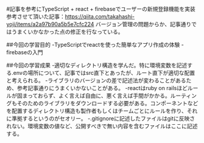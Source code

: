 #記事を参考にTypeScript + react + firebaseでユーザーの新規登録機能を実装
参考させて頂いた記事：https://qiita.com/takahashi-yoji/items/a2a97b90a5b5e7cfc224
バージョン管理の問題からか、記事通りではうまくいかなかった点の修正を行なっている。

##今回の学習目的
-TypeScriptでreactを使った簡単なアプリ作成の体験
-firebaseの入門

##今回の学習成果
-適切なディレクトリ構造を学んだ。特に環境変数を記述する.envの場所について、記事ではsrc直下とあったが、ルート直下が適切な配置と考えられる。
-ライブラリのバージョンの差で記述法が変わることがあるため、参考記事通りにうまくいかないことがある。
-reactはruby on railsほどルールが固まっておらず、よく言えば自由に、悪く言えば手間がかかる。ルーティングもそのためのライブラリをダウンロードする必要がある。コンポーネントなどを配置するディレクトリ構造も製作者もしくはチームごとにルールを作り、それに準拠するというのがセオリー。
-.gitignoreに記述したファイルはgitに反映されない。環境変数の値など、公開すべきで無い内容を含むファイルはここに記述する。
